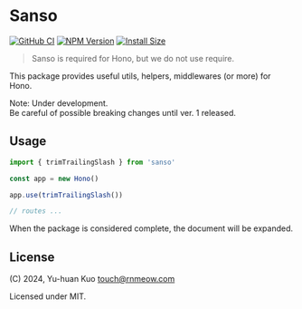 # Sanso

[![GitHub CI](https://github.com/rnmeow/sanso/actions/workflows/ci/badge.svg)](https://github.com/rnmeow/sanso/actions?query=workflow%3ACI)
[![NPM Version](https://badgen.net/npm/v/sanso)](https://www.npmjs.com/package/sanso)
[![Install Size](https://packagephobia.com/badge?p=sanso)](https://packagephobia.com/result?p=sanso)

> Sanso is required for Hono, but we do not use require.

This package provides useful utils, helpers, middlewares (or more) for Hono.

Note: Under development.  
Be careful of possible breaking changes until ver. 1 released.

## Usage

```ts
import { trimTrailingSlash } from 'sanso'

const app = new Hono()

app.use(trimTrailingSlash())

// routes ...
```

When the package is considered complete, the document will be expanded.

## License

(C) 2024, Yu-huan Kuo <touch@rnmeow.com>

Licensed under MIT.
